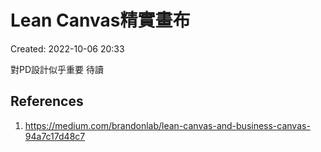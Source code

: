 
# Lean Canvas精實畫布
Created: 2022-10-06 20:33

對PD設計似乎重要 待讀

## References
1. https://medium.com/brandonlab/lean-canvas-and-business-canvas-94a7c17d48c7